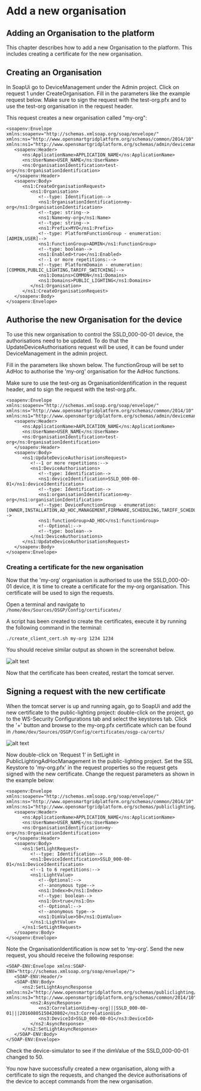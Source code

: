 <!--
SPDX-FileCopyrightText: Contributors to the Documentation project

SPDX-License-Identifier: Apache-2.0
-->

# Add a new organisation

## Adding an Organisation to the platform

This chapter describes how to add a new Organisation to the platform. This includes creating a certificate for the new organisation.

## Creating an Organisation

In SoapUi go to DeviceManagement under the Admin project. Click on request 1 under CreateOrganisation. Fill in the parameters like the example request below. Make sure to sign the request with the test-org.pfx and to use the test-org organisation in the request header.

This request creates a new organisation called "my-org":

```markup
<soapenv:Envelope xmlns:soapenv="http://schemas.xmlsoap.org/soap/envelope/" xmlns:ns="http://www.opensmartgridplatform.org/schemas/common/2014/10" xmlns:ns1="http://www.opensmartgridplatform.org/schemas/admin/devicemanagement/2014/10">
   <soapenv:Header>
      <ns:ApplicationName>APPLICATION_NAME</ns:ApplicationName>
      <ns:UserName>USER_NAME</ns:UserName>
      <ns:OrganisationIdentification>test-org</ns:OrganisationIdentification>
   </soapenv:Header>
   <soapenv:Body>
      <ns1:CreateOrganisationRequest>
         <ns1:Organisation>
            <!--type: Identification-->
            <ns1:OrganisationIdentification>my-org</ns1:OrganisationIdentification>
            <!--type: string-->
            <ns1:Name>my-org</ns1:Name>
            <!--type: string-->
            <ns1:Prefix>MYO</ns1:Prefix>
            <!--type: PlatformFunctionGroup - enumeration: [ADMIN,USER]-->
            <ns1:FunctionGroup>ADMIN</ns1:FunctionGroup>
            <!--type: boolean-->
            <ns1:Enabled>true</ns1:Enabled>
            <!--1 or more repetitions:-->
            <!--type: PlatformDomain - enumeration: [COMMON,PUBLIC_LIGHTING,TARIFF_SWITCHING]-->
            <ns1:Domains>COMMON</ns1:Domains>
            <ns1:Domains>PUBLIC_LIGHTING</ns1:Domains>
         </ns1:Organisation>
      </ns1:CreateOrganisationRequest>
   </soapenv:Body>
</soapenv:Envelope>
```

## Authorise the new Organisation for the device

To use this new organisation to control the SSLD\_000-00-01 device, the authorisations need to be updated. To do that the UpdateDeviceAuthorisations request will be used, it can be found under DeviceManagement in the admin project.

Fill in the parameters like shown below. The functionGroup will be set to AdHoc to authorise the 'my-org' organisation for the AdHoc functions.

Make sure to use the test-org as OrganisationIdentification in the request header, and to sign the request with the test-org.pfx.

```markup
<soapenv:Envelope xmlns:soapenv="http://schemas.xmlsoap.org/soap/envelope/" xmlns:ns="http://www.opensmartgridplatform.org/schemas/common/2014/10" xmlns:ns1="http://www.opensmartgridplatform.org/schemas/admin/devicemanagement/2014/10">
   <soapenv:Header>
      <ns:ApplicationName>AAPLICATION_NAME</ns:ApplicationName>
      <ns:UserName>USER_NAME</ns:UserName>
      <ns:OrganisationIdentification>test-org</ns:OrganisationIdentification>
   </soapenv:Header>
   <soapenv:Body>
      <ns1:UpdateDeviceAuthorisationsRequest>
         <!--1 or more repetitions:-->
         <ns1:DeviceAuthorisations>
            <!--type: Identification-->
            <ns1:deviceIdentification>SSLD_000-00-01</ns1:deviceIdentification>
            <!--type: Identification-->
            <ns1:organisationIdentification>my-org</ns1:organisationIdentification>
            <!--type: DeviceFunctionGroup - enumeration: [OWNER,INSTALLATION,AD_HOC,MANAGEMENT,FIRMWARE,SCHEDULING,TARIFF_SCHEDULING,CONFIGURATION,MONITORING]-->
            <ns1:functionGroup>AD_HOC</ns1:functionGroup>
            <!--Optional:-->
            <!--type: boolean-->
         </ns1:DeviceAuthorisations>
      </ns1:UpdateDeviceAuthorisationsRequest>
   </soapenv:Body>
</soapenv:Envelope>
```

### Creating a certificate for the new organisation

Now that the 'my-org' organisation is authorised to use the SSLD\_000-00-01 device, it is time to create a certificate for the my-org organisation. This certificate will be used to sign the requests.

Open a terminal and navigate to `/home/dev/Sources/OSGP/Config/certificates/`

A script has been created to create the certificates, execute it by running the following command in the terminal:

```text
./create_client_cert.sh my-org 1234 1234
```

You should receive similar output as shown in the screenshot below.

![alt text](../../.gitbook/assets/01%20%281%29.png)

Now that the certificate has been created, restart the tomcat server.

## Signing a request with the new certificate

When the tomcat server is up and running again, go to SoapUi and add the new certificate to the public-lighting project: double-click on the project, go to the WS-Security Configurations tab and select the keystores tab. Click the '+' button and browse to the my-org.pfx certificate which can be found in `/home/dev/Sources/OSGP/Config/certificates/osgp-ca/certs/`

![alt text](../../.gitbook/assets/02%20%281%29.png)

Now double-click on 'Request 1' in SetLight in PublicLightingAdHocManagement in the public-lighting project. Set the SSL Keystore to 'my-org.pfx' in the request properties so the request gets signed with the new certificate. Change the request parameters as shown in the example below:

```markup
<soapenv:Envelope xmlns:soapenv="http://schemas.xmlsoap.org/soap/envelope/" xmlns:ns="http://www.opensmartgridplatform.org/schemas/common/2014/10" xmlns:ns1="http://www.opensmartgridplatform.org/schemas/publiclighting/adhocmanagement/2014/10">
   <soapenv:Header>
      <ns:ApplicationName>APPLICATION_NAME</ns:ApplicationName>
      <ns:UserName>USER_NAME</ns:UserName>
      <ns:OrganisationIdentification>my-org</ns:OrganisationIdentification>
   </soapenv:Header>
   <soapenv:Body>
      <ns1:SetLightRequest>
         <!--type: Identification-->
         <ns1:DeviceIdentification>SSLD_000-00-01</ns1:DeviceIdentification>
         <!--1 to 6 repetitions:-->
         <ns1:LightValue>
            <!--Optional:-->
            <!--anonymous type-->
            <ns1:Index>0</ns1:Index>
            <!--type: boolean-->
            <ns1:On>true</ns1:On>
            <!--Optional:-->
            <!--anonymous type-->
            <ns1:DimValue>50</ns1:DimValue>
         </ns1:LightValue>
      </ns1:SetLightRequest>
   </soapenv:Body>
</soapenv:Envelope>
```

Note the OrganisationIdentification is now set to 'my-org'. Send the new request, you should receive the following response:

```markup
<SOAP-ENV:Envelope xmlns:SOAP-ENV="http://schemas.xmlsoap.org/soap/envelope/">
   <SOAP-ENV:Header/>
   <SOAP-ENV:Body>
      <ns2:SetLightAsyncResponse xmlns:ns2="http://www.opensmartgridplatform.org/schemas/publiclighting/adhocmanagement/2014/10" xmlns:ns3="http://www.opensmartgridplatform.org/schemas/common/2014/10">
         <ns2:AsyncResponse>
            <ns3:CorrelationUid>my-org|||SSLD_000-00-01|||20160805150420802</ns3:CorrelationUid>
            <ns3:DeviceId>SSLD_000-00-01</ns3:DeviceId>
         </ns2:AsyncResponse>
      </ns2:SetLightAsyncResponse>
   </SOAP-ENV:Body>
</SOAP-ENV:Envelope>
```

Check the device-simulator to see if the dimValue of the SSLD\_000-00-01 changed to 50.

You now have successfully created a new organisation, along with a certificate to sign the requests, and changed the device authorisations of the device to accept commands from the new organisation.


